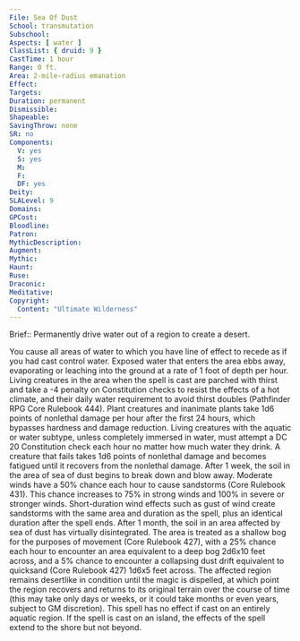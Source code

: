 ```yaml
---
File: Sea Of Dust
School: transmutation
Subschool: 
Aspects: [ water ]
ClassList: { druid: 9 }
CastTime: 1 hour
Range: 0 ft.
Area: 2-mile-radius emanation
Effect: 
Targets: 
Duration: permanent
Dismissible: 
Shapeable: 
SavingThrow: none
SR: no
Components:
  V: yes
  S: yes
  M: 
  F: 
  DF: yes
Deity: 
SLALevel: 9
Domains: 
GPCost: 
Bloodline: 
Patron: 
MythicDescription: 
Augment: 
Mythic: 
Haunt: 
Ruse: 
Draconic: 
Meditative: 
Copyright:
  Content: "Ultimate Wilderness"
---
```

Brief:: Permanently drive water out of a region to create a desert.

You cause all areas of water to which you have line of effect to recede as if you had cast control water. Exposed water that enters the area ebbs away, evaporating or leaching into the ground at a rate of 1 foot of depth per hour. Living creatures in the area when the spell is cast are parched with thirst and take a -4 penalty on Constitution checks to resist the effects of a hot climate, and their daily water requirement to avoid thirst doubles (Pathfinder RPG Core Rulebook 444). Plant creatures and inanimate plants take 1d6 points of nonlethal damage per hour after the first 24 hours, which bypasses hardness and damage reduction. Living creatures with the aquatic or water subtype, unless completely immersed in water, must attempt a DC 20 Constitution check each hour no matter how much water they drink. A creature that fails takes 1d6 points of nonlethal damage and becomes fatigued until it recovers from the nonlethal damage. After 1 week, the soil in the area of sea of dust begins to break down and blow away. Moderate winds have a 50% chance each hour to cause sandstorms (Core Rulebook 431). This chance increases to 75% in strong winds and 100% in severe or stronger winds. Short-duration wind effects such as gust of wind create sandstorms with the same area and duration as the spell, plus an identical duration after the spell ends. After 1 month, the soil in an area affected by sea of dust has virtually disintegrated. The area is treated as a shallow bog for the purposes of movement (Core Rulebook 427), with a 25% chance each hour to encounter an area equivalent to a deep bog 2d6x10 feet across, and a 5% chance to encounter a collapsing dust drift equivalent to quicksand (Core Rulebook 427) 1d6x5 feet across. The affected region remains desertlike in condition until the magic is dispelled, at which point the region recovers and returns to its original terrain over the course of time (this may take only days or weeks, or it could take months or even years, subject to GM discretion). This spell has no effect if cast on an entirely aquatic region. If the spell is cast on an island, the effects of the spell extend to the shore but not beyond.

